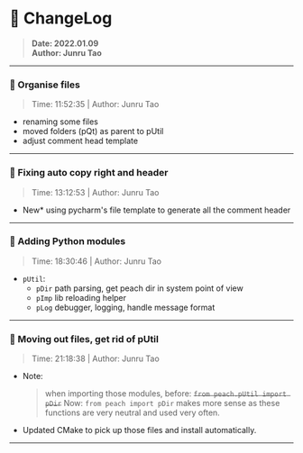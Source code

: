 # :hammer: ChangeLog
> __Date: 2022.01.09__<br>
> __Author: Junru Tao__<br>
---

### :electric_plug: Organise files
> Time: 11:52:35 | Author: Junru Tao
- renaming some files
- moved folders (pQt) as parent to pUtil
- adjust comment head template
---


### :electric_plug: Fixing auto copy right and header
> Time: 13:12:53 | Author: Junru Tao
- New* using pycharm's file template to generate all the comment header

---


### :electric_plug: Adding Python modules
> Time: 18:30:46 | Author: Junru Tao
- `pUtil`:
    - `pDir` path parsing, get peach dir in system point of view
    - `pImp` lib reloading helper 
    - `pLog` debugger, logging, handle message format

---


### :electric_plug: Moving out files, get rid of pUtil
> Time: 21:18:38 | Author: Junru Tao
- Note: 
    > when importing those modules, before: <s> `from peach.pUtil import pDir`</s>
    > Now: `from peach import pDir` makes more sense as these functions are very neutral and used very often.
- Updated CMake to pick up those files and install automatically.

---


